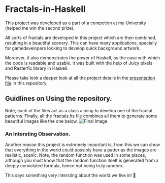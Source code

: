 # Fractals-in-Haskell

This project was developed as a part of a competion at my University (helped me win the second prize).

All sorts of fractals are developed in this project which are then combined, resulting in a beautiful scenery. This can have many applications, specially for gamedevelopers looking to develop quick background artwork.

Moreover, it also demonstrates the power of Haskell, as the ease with which the code is readable and usable. It was built with the help of Juicy pixels and Rasterfic library in Haskell.

Please take look a deeper look at all the project details in the [presentation file](https://github.com/TGDivy/Fractals-in-Haskell/blob/master/Haskell%20Competition.pdf) in this repository.

## Guidlines on Using the repository.

Note, each of the files act as a class aiming to develop one of the fractal patterns. Finally, all the fractals.hs file combines all them to generate some beautiful images like the one below.
![Final Image](Final.png)

### An Intersting Observation.

Another reason this project is extremely important is, from this we can show that everything in the world could possibly have a patter as the images are realistic, scenic. Note, the random function was used in some places, although you must know that the random function itself is generated from a deeply convoluted formula, hence not being truly random.

This says something very intersting about the world we live in!
:grimacing:
